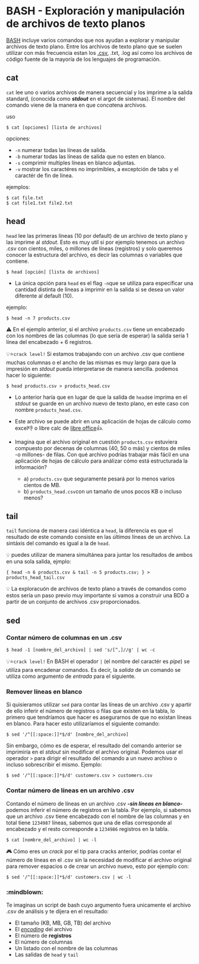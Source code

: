 # BASH - Exploración y manipulación de archivos de texto planos
[BASH](https://github.com/ljperez001/mkiteasy/blob/master/0.1-BASH-Intro.md) incluye varios comandos que nos ayudan a explorar y manipular archivos de texto plano. Entre los archivos de texto plano que se suelen utilizar con más frecuencia estan los [.csv](https://github.com/ljperez001/mkiteasy/blob/master/1.2-SQL-Data_Import_Export.md#archivos-csv), .txt, .log así como los archivos de código fuente de la mayoría de los lenguajes de programación.

## cat
`cat` lee uno o varios archivos de manera secuencial y los imprime a la salida standard, (conocida como ***stdout*** en el argot de sistemas). El nombre del comando viene de la manera en que con*cat*ena archivos.

 uso
 ```command
 $ cat [opciones] [lista de archivos]
 ```
 opciones:
  - `-n` numerar todas las líneas de salida.
  - `-b` numerar todas las líneas de salida que no esten en blanco.
  - `-s` comprimir multiples líneas en blanco adjuntas.
  - `-v` mostrar los caractéres no imprimibles, a exceptción de tabs y el caractér de fin de línea.
  
ejemplos:
```console
$ cat file.txt
$ cat file1.txt file2.txt
```
 
 ## head
 `head` lee las primeras líneas (10 por default) de un archivo de texto plano y las imprime al *stdout*. Esto es muy utíl si por ejemplo tenemos un archivo .csv con cientos, miles, o millones de líneas (registros) y solo queremos conocer la estructura del archivo, es decir las columnas o variables que contiene.

 ```command
 $ head [opción] [lista de archivos]
 ```
- La única opción para `head` es el flag `-n`que se utiliza para específicar una cantidad distinta de líneas a imprimir en la salida si se desea un valor diferente al default (10). 

ejemplo:
```console
$ head -n 7 products.csv
``` 
:warning: En el ejemplo anterior, si el archivo `products.csv` tiene un encabezado con los nombres de las columnas (lo que sería de esperar) la salida sería 1 línea del encabezado + 6 registros.

 :bulb::star:`crack level!` Si estamos trabajando con un archivo .csv que contiene muchas columnas o el ancho de las mismas es muy largo para que la impresión en *stdout* pueda interpretarse de manera sencilla. podemos hacer lo siguiente:
 
  ```console
 $ head products.csv > products_head.csv
 ```
   - Lo anterior haría que en lugar de que la salida de `head`se imprima en el *stdout* se guarde en un archivo nuevo de texto plano, en este caso con nombre `products_head.csv`. 

   - Este archivo se puede abrir en una aplicación de hojas de cálculo como excel:thumbsdown: o libre calc de [libre office](https://www.libreoffice.org/discover/libreoffice/):thumbsup:.
   
   - Imagina que el archivo original en cuestión `products.csv` estuviera compuesto por decenas de columnas (40, 50 o más) y cientos de miles -o millones- de filas. Con qué archivo podrías trabajar más fácil en una aplicación de hojas de cálculo para análizar cómo está estructurada la información? 
      - a) `products.csv` que seguramente pesará por lo menos varios cientos de MB.
      - b) `products_head.csv`con un tamaño de unos pocos KB o incluso menos?
 
 ## tail
 `tail` funciona de manera casi idéntica a `head`, la diferencia es que el resultado de este comando consiste en las *últimas* líneas de un archivo. La sintáxis del comando es igual a la de `head`.
 
 :bulb: puedes utilizar de manera simultánea para juntar los resultados de ambos en una sola salida, ejmplo:
  ```console
 { head -n 6 products.csv & tail -n 5 products.csv; } > products_head_tail.csv 
 ```
 

:bulb: La exploracuón de archivos de texto plano a través de comandos como estos sería un paso previo muy importante si vamos a construir una BDD a partir de un conjunto de archivos .csv proporcionados. 

## sed

### Contar número de columnas en un .csv
```console
$ head -1 [nombre_del_archivo] | sed 's/[^,]//g' | wc -c

```
:bulb::star:`crack level!` En BASH el operador `|` (el nombre del caractér es *pipe*) se utiliza para encadenar comandos. Es decir, la *salida* de un comando se utiliza como argumento de *entrada* para el siguiente.

### Remover líneas en blanco
Si quisieramos utilizar `sed` para contar las líneas de un archivo .csv y apartir de ello inferir el número de registros o filas que existen en la tabla, lo primero que tendríamos que hacer es asegurarnos de que no existan líneas en blanco. Para hacer esto utilizaríamos el siguiente comando:

```console
$ sed '/^[[:space:]]*$/d' [nombre_del_archivo]
```

Sin embargo, cómo es de esperar, el resultado del comando anterior se imprimiría en el *stdout* sin modificar el archivo original. Podemos usar el operador `>` para dirigir el resultado del comando a un nuevo archivo o incluso sobrescribir el mismo. Ejemplo:

```console
$ sed '/^[[:space:]]*$/d' customers.csv > customers.csv
```

### Contar número de líneas en un archivo .csv
Contando el número de líneas en un archivo  .csv ***-sin líneas en blanco-*** podemos inferir el número de registros en la tabla. Por ejemplo, si sabemos que un archivo .csv tiene encabezado con el nombre de las columnas y en total tiene `1234987` líneas, sabemos que una de ellas corresponde al encabezado y el resto corresponde a `1234986` registros en la tabla.

```console
$ cat [nombre_del_archivo] | wc -l
```
:video_game: Cómo eres un *crack* por el tip para cracks anterior, podrías contar el número de líneas en el .csv sin la necesidad de modificar el archivo original para remover espacios o  de crear un archivo nuevo, esto por ejemplo con:

```console
$ sed '/^[[:space:]]*$/d' customers.csv | wc -l
```


### :mindblown:
Te imaginas un script de bash cuyo argumento fuera unicamente el archivo .csv de análisis y te dijera en el resultado:

 - El tamaño (KB, MB, GB, TB) del archivo 
- El [*encoding*](https://github.com/ljperez001/mkiteasy/blob/master/1.2-SQL-Data_Import_Export.md#archivos-csv) del archivo
 - El número de **registros**
 - El número de columnas
 - Un listado con el nombre de las columnas
 - Las salidas de `head` y `tail`
